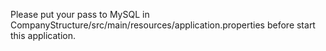 Please put your pass to MySQL in CompanyStructure/src/main/resources/application.properties before start this application. 
